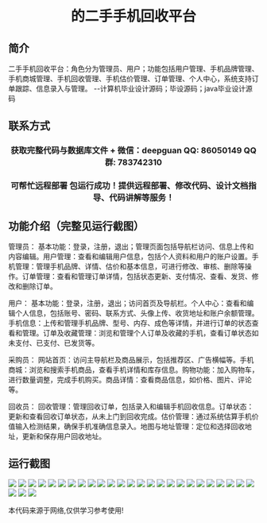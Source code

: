 <p><h1 align="center">的二手手机回收平台</h1></p>

## 简介
二手手机回收平台：角色分为管理员、用户；功能包括用户管理、手机品牌管理、手机商城管理、手机回收管理、手机估价管理、订单管理、个人中心，系统支持订单跟踪、信息录入与管理。    --计算机毕业设计源码；毕设源码；java毕业设计源码


## 联系方式
<p><h3 align="center">获取完整代码与数据库文件 + 微信：deepguan QQ: 86050149 QQ群: 783742310</h3></p>
<p><h3 align="center">可帮忙远程部署 包运行成功！提供远程部署、修改代码、设计文档指导、代码讲解等服务！</h3></p>

## 功能介绍（完整见运行截图）
管理员： 基本功能：登录，注册，退出；管理页面包括导航栏访问、信息上传和内容编辑。用户管理：查看和编辑用户信息，包括个人资料和用户的账户设置。手机管理：管理手机品牌、详情、估价和基本信息，可进行修改、审核、删除等操作。订单管理：查看和管理订单详情，包括状态更新、支付情况、查看、发货、修改和删除订单。

用户： 基本功能：登录，注册，退出；访问首页及导航栏。个人中心：查看和编辑个人信息，包括账号、密码、联系方式、头像上传、收货地址和账户余额管理。手机信息：上传和管理手机品牌、型号、内存、成色等详情，并进行订单的状态查看和管理。订单及收藏管理：浏览和管理个人订单及收藏的手机，查看订单状态如未支付、已支付、已发货等。

采购员： 网站首页：访问主导航栏及商品展示，包括推荐区、广告横幅等。手机商城：浏览和搜索手机商品，查看手机详情和库存信息。购物功能：加入购物车，进行数量调整，完成手机购买。商品详情：查看商品信息，如价格、图片、评论等。

回收员： 回收管理：管理回收订单，包括录入和编辑手机回收信息。订单状态：更新和查看回收订单状态，从未上门到回收完成。估价管理：通过系统估算手机价值输入检测结果，确保手机准确信息录入。地图与地址管理：定位和选择回收地址，更新和保存用户回收地址。


## 运行截图
![](img/001.jpg)
![](img/002.jpg)
![](img/003.jpg)
![](img/004.jpg)
![](img/005.jpg)
![](img/006.jpg)
![](img/007.jpg)
![](img/008.jpg)
![](img/009.jpg)
![](img/010.jpg)
![](img/011.jpg)
![](img/012.jpg)
![](img/013.jpg)
![](img/014.jpg)
![](img/015.jpg)
![](img/016.jpg)
![](img/017.jpg)
![](img/018.jpg)
![](img/019.jpg)
![](img/020.jpg)
![](img/021.jpg)
![](img/022.jpg)
![](img/023.jpg)
![](img/024.jpg)
![](img/025.jpg)
![](img/026.jpg)
![](img/027.jpg)
![](img/028.jpg)

<p>本代码来源于网络,仅供学习参考使用!</p>
